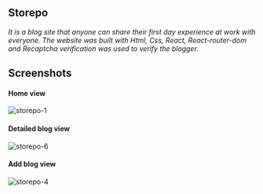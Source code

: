 ## Storepo
*It is a blog site that anyone can share their first day experience at work with everyone. The website was built with Html, Css, React, React-router-dom and Recaptcha verification was used to verify the blogger.*
## Screenshots

#### Home view
![storepo-1](https://user-images.githubusercontent.com/48423512/78095487-bbbc6580-739c-11ea-80ac-b34bb80aedd1.png)

#### Detailed blog view
![storepo-6](https://user-images.githubusercontent.com/48423512/78095803-819f9380-739d-11ea-932d-d5d08577fea3.png)

#### Add blog view
![storepo-4](https://user-images.githubusercontent.com/48423512/78095924-e9ee7500-739d-11ea-85cc-80f26a19a195.png)

